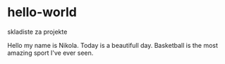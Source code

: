 # hello-world

skladiste za projekte

Hello my name is Nikola. Today is a beautifull day.
Basketball is the most amazing sport I've ever seen.
